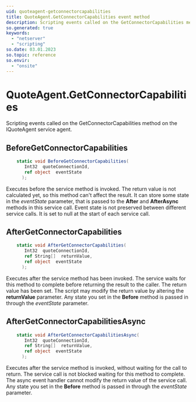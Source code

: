 ```yaml
---
uid: quoteagent-getconnectorcapabilities
title: QuoteAgent.GetConnectorCapabilities event method
description: Scripting events called on the GetConnectorCapabilities method on the QuoteAgent service agent.
so.generated: true
keywords:
  - "netserver"
  - "scripting"
so.date: 03.01.2023
so.topic: reference
so.envir:
  - "onsite"
---
```

# QuoteAgent.GetConnectorCapabilities

Scripting events called on the <see cref='M:SuperOffice.CRM.Services.IQuoteAgent.GetConnectorCapabilities'>GetConnectorCapabilities</see> method on the <see cref='IQuoteAgent'>IQuoteAgent</see>  service agent.

## BeforeGetConnectorCapabilities
```cs
    static void BeforeGetConnectorCapabilities(
       Int32  quoteConnectionId,
       ref object  eventState
      );
```
Executes before the service method is invoked.
The return value is not calculated yet, so this method can't affect the result.
It can store some state in the *eventState* parameter, that is passed to the **After** and **AfterAsync** methods in this service call.
Event state is not preserved between different service calls. It is set to null at the start of each service call.
## AfterGetConnectorCapabilities
```cs
    static void AfterGetConnectorCapabilities(
       Int32  quoteConnectionId,
       ref String[]  returnValue,
       ref object  eventState
      );
```
Executes after the service method has been invoked. The service waits for this method to complete before returning the result to the caller.
The return value has been set. The script may modify the return value by altering the **returnValue** parameter.
Any state you set in the **Before** method is passed in through the *eventState* parameter.
## AfterGetConnectorCapabilitiesAsync
```cs
    static void AfterGetConnectorCapabilitiesAsync(
       Int32  quoteConnectionId,
       ref String[]  returnValue,
       ref object  eventState
      );
```
Executes after the service method is invoked, without waiting for the call to return.
The service call is not blocked waiting for this method to complete.
The async event handler cannot modify the return value of the service call.
Any state you set in the **Before** method is passed in through the *eventState* parameter.

